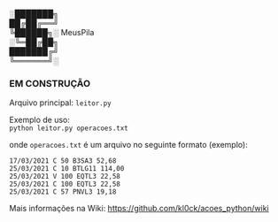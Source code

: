 
░███████╗  
██╔██╔══╝  
╚██████╗░  MeusPila    
░╚═██╔██╗  
███████╔╝  
╚══════╝░  

### EM CONSTRUÇÃO

Arquivo principal: `leitor.py`  

Exemplo de uso:  
  `python leitor.py operacoes.txt`  

onde `operacoes.txt` é um arquivo no seguinte formato (exemplo):   

```
17/03/2021 C 50 B3SA3 52,68
25/03/2021 C 10 BTLG11 114,00
25/03/2021 V 100 EQTL3 22,58
25/03/2021 C 100 EQTL3 22,58
25/03/2021 C 57 PNVL3 19,18
```

Mais informações na Wiki:
https://github.com/kl0ck/acoes_python/wiki
